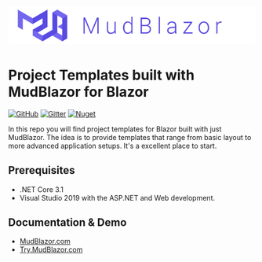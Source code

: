 # ![MudBlazor](content/MudBlazor-GitHub.png)
# Project Templates built with MudBlazor for Blazor

[![GitHub](https://img.shields.io/github/license/garderoben/mudblazor?color=%23594ae2&style=flat-square)](https://github.com/Garderoben/MudBlazor.Templates/blob/master/LICENSE)
[![Gitter](https://img.shields.io/gitter/room/MudBlazor/community?style=flat-square)](https://gitter.im/MudBlazor/community)
[![Nuget](https://img.shields.io/nuget/v/MudBlazor?style=flat-square)](https://www.nuget.org/packages/MudBlazor/)


In this repo you will find project templates for Blazor built with just MudBlazor. The idea is to provide templates that range from basic layout to more advanced application setups. It's a excellent place to start.

## Prerequisites

- .NET Core 3.1
- Visual Studio 2019 with the ASP.NET and Web development.


## Documentation & Demo
- [MudBlazor.com](https://mudblazor.com)
- [Try.MudBlazor.com](https://try.mudblazor.com/)
